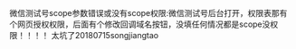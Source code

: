微信测试号scope参数错误或没有scope权限:微信测试号后台打开，权限表那有个网页授权权限，后面有个修改回调域名按钮，没填任何情况都是scope没权限！！！！ 太坑了20180715songjiangtao